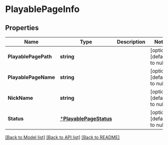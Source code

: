 # PlayablePageInfo

## Properties
Name | Type | Description | Notes
------------ | ------------- | ------------- | -------------
**PlayablePagePath** | **string** |  | [optional] [default to null]
**PlayablePageName** | **string** |  | [optional] [default to null]
**NickName** | **string** |  | [optional] [default to null]
**Status** | [***PlayablePageStatus**](PlayablePageStatus.md) |  | [optional] [default to null]

[[Back to Model list]](../README.md#documentation-for-models) [[Back to API list]](../README.md#documentation-for-api-endpoints) [[Back to README]](../README.md)


